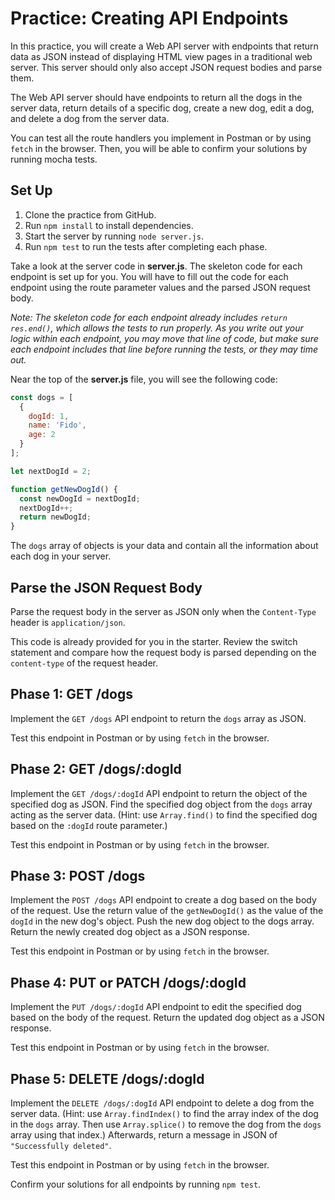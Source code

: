 # Practice: Creating API Endpoints

In this practice, you will create a Web API server with endpoints that return
data as JSON instead of displaying HTML view pages in a traditional web server.
This server should only also accept JSON request bodies and parse them.

The Web API server should have endpoints to return all the dogs in the server
data, return details of a specific dog, create a new dog, edit a dog, and delete
a dog from the server data.

You can test all the route handlers you implement in Postman or by using `fetch`
in the browser. Then, you will be able to confirm your solutions by running
mocha tests.

## Set Up

1. Clone the practice from GitHub.
2. Run `npm install` to install dependencies.
3. Start the server by running `node server.js`.
4. Run `npm test` to run the tests after completing each phase.

Take a look at the server code in __server.js__. The skeleton code for each
endpoint is set up for you. You will have to fill out the code for each
endpoint using the route parameter values and the parsed JSON request body.

_Note: The skeleton code for each endpoint already includes `return res.end()`,
which allows the tests to run properly. As you write out your logic within each
endpoint, you may move that line of code, but make sure each endpoint
includes that line before running the tests, or they may time out._

Near the top of the **server.js** file, you will see the following code:

```js
const dogs = [
  {
    dogId: 1,
    name: 'Fido',
    age: 2
  }
];

let nextDogId = 2;

function getNewDogId() {
  const newDogId = nextDogId;
  nextDogId++;
  return newDogId;
}
```

The `dogs` array of objects is your data and contain all the information about
each dog in your server.

## Parse the JSON Request Body

Parse the request body in the server as JSON only when the `Content-Type` header
is `application/json`.

This code is already provided for you in the starter. Review the switch
statement and compare how the request body is parsed depending on the
`content-type` of the request header.

## Phase 1: GET /dogs

Implement the `GET /dogs` API endpoint to return the `dogs` array as JSON.

Test this endpoint in Postman or by using `fetch` in the browser.

## Phase 2: GET /dogs/:dogId

Implement the `GET /dogs/:dogId` API endpoint to return the object of the
specified dog as JSON. Find the specified dog object from the `dogs` array
acting as the server data. (Hint: use `Array.find()` to find the specified dog
based on the `:dogId` route parameter.)

Test this endpoint in Postman or by using `fetch` in the browser.

## Phase 3: POST /dogs

Implement the `POST /dogs` API endpoint to create a dog based on the body of the
request. Use the return value of the `getNewDogId()` as the value of the `dogId`
in the new dog's object. Push the new dog object to the dogs array. Return the
newly created dog object as a JSON response.

Test this endpoint in Postman or by using `fetch` in the browser.

## Phase 4: PUT or PATCH /dogs/:dogId

Implement the `PUT /dogs/:dogId` API endpoint to edit the specified dog based on
the body of the request. Return the updated dog object as a JSON response.

Test this endpoint in Postman or by using `fetch` in the browser.

## Phase 5: DELETE /dogs/:dogId

Implement the `DELETE /dogs/:dogId` API endpoint to delete a dog from the server
data. (Hint: use `Array.findIndex()` to find the array index of the dog in the
`dogs` array. Then use `Array.splice()` to remove the dog from the `dogs` array
using that index.) Afterwards, return a message in JSON of
`"Successfully deleted"`.

Test this endpoint in Postman or by using `fetch` in the browser.

Confirm your solutions for all endpoints by running `npm test`.
